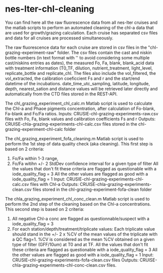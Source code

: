 # nes-lter-chl-cleaning
You can find here all the raw fluorescence data from all nes-lter cruises and the matlab scripts to perform an automated cleaning of the chl-a data that are used for growth/grazing calculation. Each cruise has separated csv files and data for all cruises are processed simultaneously.

The raw fluorescence data for each cruise are stored in csv files in the "chl-grazing-experiment-raw" folder. The csv files contain the cast and niskin bottle numbers (in text format with '' to avoid considering some multiple cast/niskins entries as dates), the measured Fo, Fa, blank, blank_acid data with treatment information (T0_TF, dilution, nutrient_treatment, light_level, replicate_bottle and replicate_chl. The files also include the vol_filtered, the vol_extracted, the calibration coeficcient Fs and r and the start/end datetime of the incubations. date_time_utc_sampling, latitude, longitude, depth, nearest_sation and distance values will be retrieved later directly and automatically from the CTD files stored in the REST-API.

The chl_grazing_experiment_chl_calc.m Matlab script is used to calculate the Chl-a and Phaoe pigments concentration, after calculation of Fo-blank, Fa-blank and Fo/Fa ratios.
Inputs: CRUSIE-chl-grazing-experiments-raw.csv files with Fo, Fa, blank values and calibration coefficients Fs and r
Outputs: CRUISE-chla-grazing-experiments-chl-calc.csv files stored in the chl-grazing-experiment-chl-calc folder

The chl_grazing_experiment_fofa_cleaning.m Matlab script is used to perform the 1st step of data quality check (aka cleaning). This first step is based on 2 criteria:
1) Fo/Fa within 1-3 range,
2) Fo/Fa witihn +/- 2 StdDev confidence interval for a given type of filter
All the values that don't fit these criteria are flagged as questionable with a iode_quality_flag = 3
All the other values are flagged as good with a iode_quality_flag = 1
Input: CRUSIE-chl-grazing-experiments-chl-calc.csv files with Chl-a
Outputs: CRUISE-chla-grazing-experiments-clean.csv files stored in the chl-grazing-experiment-fofa-clean folder

The chla_grazing_experiment_chl_conc_clean.m Matlab script is used to perform the 2nd step of the cleaning based on the Chl-a concentrations. This second step is based on 2 criteria:
1) All negative Chl-a conc are flagged as questionnable/suspect with a iode_quality_flag = 3
2) For each station/depth/treatment/triplicate values:
Each triplicate value should stand in the +/- 2 x %CV of the mean values of the triplicate with a QC flag=1. %CV is considered as the mean %CV obtained on a given type of filter (GFF/10um) at T0 and at TF.
All the values that don't fit these criteria are flagged as questionable with a iode_quality_flag = 3
All the other values are flagged as good with a iode_quality_flag = 1
Input: CRUSIE-chl-grazing-experiments-fofa-clean.csv files 
Outputs: CRUISE-chla-grazing-experiments-chl-conc-clean.csv files.

